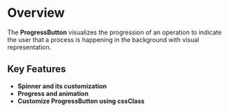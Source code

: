 # Overview

The **ProgressButton** visualizes the progression of an operation to indicate the user that a process is happening in the background with visual representation.

## Key Features

* **Spinner and its customization**
* **Progress and animation**
* **Customize ProgressButton using cssClass**
